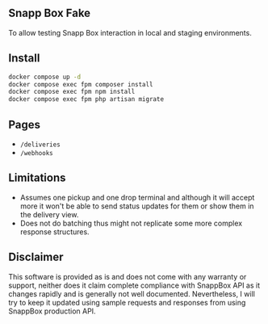 ## Snapp Box Fake

To allow testing Snapp Box interaction in local and staging environments.

## Install

```sh
docker compose up -d
docker compose exec fpm composer install
docker compose exec fpm npm install
docker compose exec fpm php artisan migrate
```

## Pages

- `/deliveries`
- `/webhooks`

## Limitations

- Assumes one pickup and one drop terminal and although it will accept more it won't be able to send status updates for 
them or show them in the delivery view.
- Does not do batching thus might not replicate some more complex response structures.

## Disclaimer

This software is provided as is and does not come with any warranty or support, neither does it claim complete compliance
with SnappBox API as it changes rapidly and is generally not well documented. Nevertheless, I will try to keep it updated
using sample requests and responses from using SnappBox production API.
